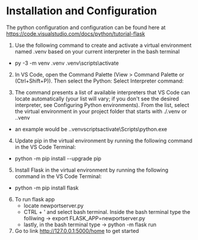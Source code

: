 # Installation and Configuration

The python configuration and configuration can be found here at https://code.visualstudio.com/docs/python/tutorial-flask 

1) Use the following command to create and activate a virtual environment named .venv based on your current interpreter in the bash terminal
- py -3 -m venv .venv .venv\scripts\activate

2) In VS Code, open the Command Palette (View > Command Palette or (Ctrl+Shift+P)). Then select the Python: Select Interpreter command:

3) The command presents a list of available interpreters that VS Code can locate automatically (your list will vary; if you don't see the desired interpreter, see Configuring Python environments). From the list, select the virtual environment in your project folder that starts with ./.venv or .\.venv
- an example would be .\.venvscriptsactivate\Scripts\python.exe

4) Update pip in the virtual environment by running the following command in the VS Code Terminal:
- python -m pip install --upgrade pip

5) Install Flask in the virtual environment by running the following command in the VS Code Terminal:
- python -m pip install flask

6) To run flask app
    - locate newportserver.py
    - CTRL + ' and select bash terminal. Inside the bash terminal type the folliwing -> export FLASK_APP=newportserver.py
    - lastly, in the bash terminal type -> python -m flask run  
7) Go to link http://127.0.0.1:5000/home to get started
